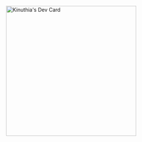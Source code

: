 <a href="https://app.daily.dev/kinuthia6"><img src="https://api.daily.dev/devcards/v2/3jFvFrgAn5N6DVXz5MD8P.png?type=default&r=kf5" width="356" alt="Kinuthia's Dev Card"/></a>

